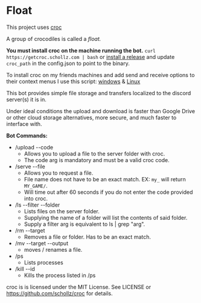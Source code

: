 # Float
This project uses [croc](https://github.com/schollz/croc)  

A group of crocodiles is called a *float.*  

**You must install croc on the machine running the bot.**  `curl https://getcroc.schollz.com | bash` or [install a release](https://github.com/schollz/croc/releases) and update `croc_path` in the config.json to point to the binary.

To install croc on my friends machines and add send and receive options to their context menus I use this script: [windows](https://gist.github.com/Malcolm-Q/f933b0a5bbf43f9994b8fe69c589ac8a) & [Linux](https://gist.github.com/Malcolm-Q/bc7c98b4996c97f90ec6a5a1781e2bf6)

This bot provides simple file storage and transfers localized to the discord server(s) it is in.  

Under ideal conditions the upload and download is faster than Google Drive or other cloud storage alternatives, more secure, and much faster to interface with.  

**Bot Commands:**
- /upload --code
    - Allows you to upload a file to the server folder with croc.
    - The code arg is mandatory and must be a valid croc code.
- /serve --file
    - Allows you to request a file.
    - File name does not have to be an exact match. EX: `my_` will return `MY_GAME/`.
    - Will time out after 60 seconds if you do not enter the code provided into croc.
- /ls --filter --folder
    - Lists files on the server folder.
    - Supplying the name of a folder will list the contents of said folder.
    - Supply a filter arg is equivalent to ls | grep "arg".
- /rm --target
    - Removes a file or folder. Has to be an exact match.
- /mv --target --output
    - moves / renames a file.
- /ps
    - Lists processes
- /kill --id
    - Kills the process listed in /ps

croc is is licensed under the MIT License. See LICENSE or https://github.com/schollz/croc for details.

